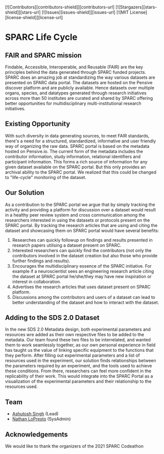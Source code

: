 [![Contributors][contributors-shield]][contributors-url]
[![Stargazers][stars-shield]][stars-url]
[![Issues][issues-shield]][issues-url]
[![MIT License][license-shield]][license-url]

# SPARC Life Cycle
## FAIR and SPARC mission
 Findable, Accessible, Interoperable, and Reusable (FAIR) are the key principles behind the data generated through SPARC funded projects. SPARC does an amazing job at standardizing the way various datasets are presented on SPARC data portal. The datasets are hosted on the Pensive discover platform and are publicly available. Hence datasets over multiple organs, species, and datatypes generated through research initiatives across more than 50 institutes are curated and shared by SPARC offering better opportunities for multidisciplinary multi-institutional research initiatives. 

## Existing Opportunity 
   With such diversity in data generating sources, to meet FAIR standards, there's a need for a structured, standardized, informative and user friendly way of organizing the raw data. SPARC portal is based on the metadata hosted on Pensive.io. The current form of the metadata includes the contributor information, study information, relational identifiers and participant information. This forms a rich source of information for any given dataset available on the SPARC portal. But this only provides an archival ability to the SPARC portal. We realized that this could be changed to "life-cycle" monitoring of the dataset.
   
## Our Solution
As a contribution to the SPARC portal we argue that by simply tracking the activity and providing a platform for discussion over a dataset would result in a healthy peer review system and cross communication among the researchers interested in using the datasets or protocols present on the SPARC portal. By tracking the research articles that are using and citing the dataset and showcasing them on SPARC portal would have several benefits:
 1. Researches can quickly followup on findings and results presented in research papers utilising a dataset present on SPARC.
 2.  Interested researchers can quickly find the contributors (not only the contributors involved in the dataset creation but also those who provide further findings and results).
 3.  Encourages the multidisciplinary essence of the SPARC initiative. For example if a neuroscientist sees an engineering research article citing the dataset at SPARC portal he/she/they may have new inspiration or interest in collaboration.
 4.  Advertises the research articles that uses dataset present on SPARC platform.
 5.   Discussions among the contributors and users of a dataset can lead to better understanding of the dataset and how to interact with the dataset. 

## Adding to the SDS 2.0 Dataset
In the new SDS 2.0 Metadata design, both experimental parameters and resources wre added as their own respective files to be added to the metadata. Our team found these two files to be interrelated, and wanted them to work seamlessly together, as our own personal experience in field has taught us the value of linking specific equipment to the functions that they perform. After filling out experimental parameters and a list of resources used in the experiment, our solution finds relationships between the parameters required by an experiment, and the tools used to achieve these conditions. From there, researchers can feel more confident in the replicability of their work. This would integrate into the SPARC Portal as a visualization of the experimental parameters and their relationship to the resources used.  

## Team
* [Ashutosh Singh](https://github.com/singh17ashu) (Lead)
* [Nathan LoPresto](https://github.com/NathanLoPresto) (SysAdmin)

## Acknowledgements
We would like to thank the organizers of the 2021 SPARC Codeathon 